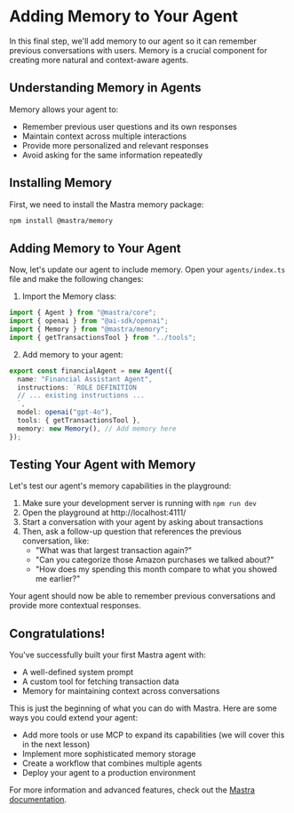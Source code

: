 # Adding Memory to Your Agent

In this final step, we'll add memory to our agent so it can remember previous conversations with users. Memory is a crucial component for creating more natural and context-aware agents.

## Understanding Memory in Agents

Memory allows your agent to:

- Remember previous user questions and its own responses
- Maintain context across multiple interactions
- Provide more personalized and relevant responses
- Avoid asking for the same information repeatedly

## Installing Memory

First, we need to install the Mastra memory package:

```bash
npm install @mastra/memory
```

## Adding Memory to Your Agent

Now, let's update our agent to include memory. Open your `agents/index.ts` file and make the following changes:

1. Import the Memory class:

```typescript
import { Agent } from "@mastra/core";
import { openai } from "@ai-sdk/openai";
import { Memory } from "@mastra/memory";
import { getTransactionsTool } from "../tools";
```

2. Add memory to your agent:

```typescript
export const financialAgent = new Agent({
  name: "Financial Assistant Agent",
  instructions: `ROLE DEFINITION
  // ... existing instructions ...
  `,
  model: openai("gpt-4o"),
  tools: { getTransactionsTool },
  memory: new Memory(), // Add memory here
});
```

## Testing Your Agent with Memory

Let's test our agent's memory capabilities in the playground:

1. Make sure your development server is running with `npm run dev`
2. Open the playground at http://localhost:4111/
3. Start a conversation with your agent by asking about transactions
4. Then, ask a follow-up question that references the previous conversation, like:
   - "What was that largest transaction again?"
   - "Can you categorize those Amazon purchases we talked about?"
   - "How does my spending this month compare to what you showed me earlier?"

Your agent should now be able to remember previous conversations and provide more contextual responses.

## Congratulations!

You've successfully built your first Mastra agent with:

- A well-defined system prompt
- A custom tool for fetching transaction data
- Memory for maintaining context across conversations

This is just the beginning of what you can do with Mastra. Here are some ways you could extend your agent:

- Add more tools or use MCP to expand its capabilities (we will cover this in the next lesson)
- Implement more sophisticated memory storage
- Create a workflow that combines multiple agents
- Deploy your agent to a production environment

For more information and advanced features, check out the [Mastra documentation](https://mastra.ai/docs).
